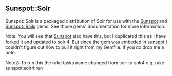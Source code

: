 Sunspot::Solr
---------------------

Sunspot::Solr is a packaged distribution of Solr for use with the
[Sunspot](http://outoftime.github.com/sunspot) and
[Sunspot::Rails](https://github.com/outoftime/sunspot/tree/master/sunspot_rails)
gems.  See those gems' documentation for more information.

Note: You will see that [Sunspot](http://outoftime.github.com/sunspot) also have this, but I duplicated this as I have forked it and updated to solr 4. But since the gem was embeded in sunspot I couldn't figure out how to pull it right from my Gemfile. If you do drop me a note.

Note2: To run this the rake tasks name changed from solr to solr4 e.g. rake sunspot:solr4:run